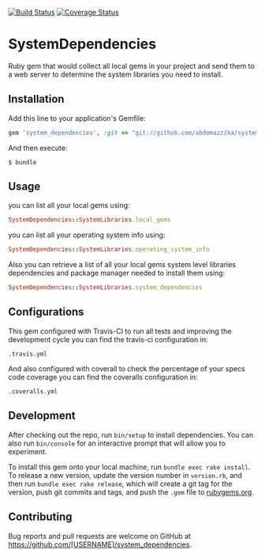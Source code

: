 [![Build Status](https://travis-ci.org/abdomazzika/system_dependencies.svg?branch=master)](https://travis-ci.org/abdomazzika/system_dependencies)  [![Coverage Status](https://coveralls.io/repos/github/abdomazzika/system_dependencies/badge.svg?branch=master)](https://coveralls.io/github/abdomazzika/system_dependencies?branch=master)
# SystemDependencies

Ruby gem that would collect all local gems in your project and send them to a web server 
to determine the system libraries you need to install.

## Installation

Add this line to your application's Gemfile:

```ruby
gem 'system_dependencies', :git => "git://github.com/abdomazzika/system_dependencies.git"
```

And then execute:

    $ bundle

## Usage

you can list all your local gems using:

```ruby
SystemDependencies::SystemLibraries.local_gems
```
you can list all your operating system info using:

```ruby
SystemDependencies::SystemLibraries.operating_system_info
```

Also you can retrieve a list of all your local gems system level libraries dependencies
and package manager needed to install them using:

```ruby
SystemDependencies::SystemLibraries.system_dependencies
```

## Configurations

This gem configured with Travis-CI to run all tests and improving the development cycle
you can find the travis-ci configuration in:

```
.travis.yml
```

And also configured with coverall to check the percentage of your specs code coverage
you can find the coveralls configuration in:
 
```
.coveralls.yml
```
 
## Development

After checking out the repo, run `bin/setup` to install dependencies. You can also run `bin/console` for an interactive prompt that will allow you to experiment.

To install this gem onto your local machine, run `bundle exec rake install`. To release a new version, update the version number in `version.rb`, and then run `bundle exec rake release`, which will create a git tag for the version, push git commits and tags, and push the `.gem` file to [rubygems.org](https://rubygems.org).

## Contributing

Bug reports and pull requests are welcome on GitHub at https://github.com/[USERNAME]/system_dependencies.
